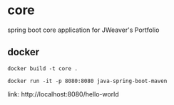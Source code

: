# core
spring boot core application for JWeaver's Portfolio


docker
---

``docker build -t core .``

``docker run -it -p 8080:8080 java-spring-boot-maven``

link: http://localhost:8080/hello-world